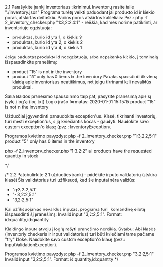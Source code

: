 2.1 Parašykite įrankį inventoriaus tikrinimui. Inventorių rasite faile "./inventory.json"
Programa turėtų veikti paduodant jai produkto id ir kiekio poras, atskirtas dvitaškiu. Pačios poros atskirtos kableliais:
Pvz.: php -f 2_inventory_checker.php "1:3,2:2,4:1" - reiškia, kad mes norime patikrinti, ar inventoriuje egzistuoja:
- produktas, kurio id yra 1, o kiekis 3
- produktas, kurio id yra 2, o kiekis 2
- produktas, kurio id yra 4, o kiekis 1

Jeigu paduotas produkto id neegzistuoja, arba nepakanka kiekio, į terminalą išspausdinkite pranešimą:
- product "15" is not in the inventory
- product "5" only has 0 items in the inventory
  Pakaks spausdinti tik vieną klaidą apie inventoriaus neatitikimus, net jeigu tikrinami keli nevalidūs produktai.

Šalia klaidos pranešimo spausdinimo taip pat, įrašykite pranešimą apie šį įvykį į log'ą (log.txt)
Log'o įrašo formatas: 2020-01-01 15:15:15 product "15" is not in the inventory


Užduočiai įgyvendinti panaudokite exception'us.
Klasė, tikrinanti inventorių, turi mesti exception'us, o ją kviečiantis kodas - gaudyti. Naudokite savo custom
exception'o klasę (pvz.: InventoryException).


Programos kvietimo pavyzdys:
php -f 2_inventory_checker.php "1:3,2:2,5:1"
product "5" only has 0 items in the inventory

php -f 2_inventory_checker.php "1:3,2:2"
all products have the requested quantity in stock

*/

/*
2.2 Patobulinkite 2.1 užduoties įrankį - pridėkite inputo validatorių (atskira klasė)
Šis validatorius turi užfiksuoti, kad šie inputai nėra validūs:
- "q:3,2:2,5:1"
- "-:3,2:2,5:1"
- "3,2:2,5:1"

Kai užfiksuojamas nevalidus inputas, programa turi į komandinę eilutę išspausdinti šį pranešimą:
Invalid input "3,2:2,5:1". Format: id:quantity,id:quantity

Klaidingo inputo atveju į log'ą rašyti pranešimo nereikia.
Svarbu: Abi klasės (inventoriy checkeris ir input validatorius) turi būti kviečiami tame pačiame "try" bloke.
Naudokite savo custom exception'o klasę (pvz.: InputValidationException).


Programos kvietimo pavyzdys:
php -f 2_inventory_checker.php "3,2:2,5:1"
Invalid input "3,2:2,5:1". Format: id:quantity,id:quantity
*/
